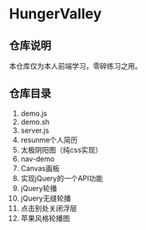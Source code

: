 # HungerValley

## 仓库说明
本仓库仅为本人前端学习，零碎练习之用。

## 仓库目录
1. demo.js
2. demo.sh
3. server.js
4. resunme个人简历
5. 太极阴阳图（纯css实现）
6. nav-demo
7. Canvas画板
8. 实现jQuery的一个API功能
9. jQuery轮播
10. jQuery无缝轮播
11. 点击别处关闭浮层
12. 苹果风格轮播图